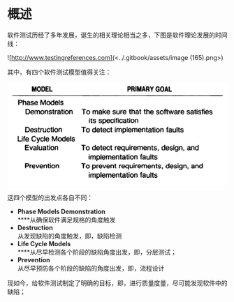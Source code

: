 # 概述

软件测试历经了多年发展，诞生的相关理论相当之多，下图是软件理论发展的时间线：

![http://www.testingreferences.com](<../.gitbook/assets/image (165).png>)

其中，有四个软件测试模型值得关注：

![Major Testing Models](<../.gitbook/assets/image (166).png>)

这四个模型的出发点各自不同：

* **Phase Models Demonstration**\
  ****从确保软件满足规格的角度触发
* **Destruction**\
  从发现缺陷的角度触发，即，缺陷检测
* **Life Cycle Models**\
  ****从尽早检测各个阶段的缺陷角度出发，即，分层测试；
* **Prevention**\
  从尽早预防各个阶段的缺陷的角度出发，即，流程设计

现如今，给软件测试制定了明确的目标，即，进行质量度量，尽可能发现软件中的缺陷；



